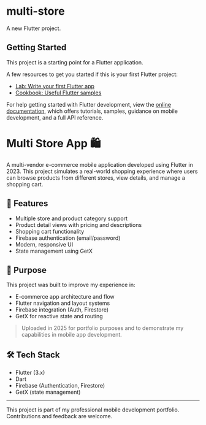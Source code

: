 # multi-store

A new Flutter project.

## Getting Started

This project is a starting point for a Flutter application.

A few resources to get you started if this is your first Flutter project:

- [Lab: Write your first Flutter app](https://docs.flutter.dev/get-started/codelab)
- [Cookbook: Useful Flutter samples](https://docs.flutter.dev/cookbook)

For help getting started with Flutter development, view the
[online documentation](https://docs.flutter.dev/), which offers tutorials,
samples, guidance on mobile development, and a full API reference.

# Multi Store App 🛍️

A multi-vendor e-commerce mobile application developed using Flutter in 2023. This project simulates a real-world shopping experience where users can browse products from different stores, view details, and manage a shopping cart.

## 🚀 Features

- Multiple store and product category support
- Product detail views with pricing and descriptions
- Shopping cart functionality
- Firebase authentication (email/password)
- Modern, responsive UI
- State management using GetX

## 🎯 Purpose

This project was built to improve my experience in:

- E-commerce app architecture and flow
- Flutter navigation and layout systems
- Firebase integration (Auth, Firestore)
- GetX for reactive state and routing

> Uploaded in 2025 for portfolio purposes and to demonstrate my capabilities in mobile app development.

## 🛠️ Tech Stack

- Flutter (3.x)
- Dart
- Firebase (Authentication, Firestore)
- GetX (state management)



---

This project is part of my professional mobile development portfolio. Contributions and feedback are welcome.

